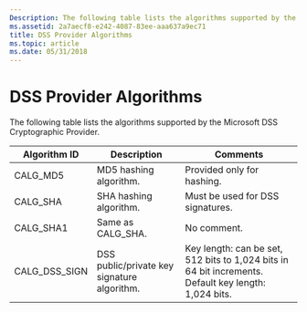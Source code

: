 ```yaml
---
Description: The following table lists the algorithms supported by the Microsoft DSS Cryptographic Provider.
ms.assetid: 2a7aecf8-e242-4087-83ee-aaa637a9ec71
title: DSS Provider Algorithms
ms.topic: article
ms.date: 05/31/2018
---
```


# DSS Provider Algorithms

The following table lists the algorithms supported by the Microsoft DSS Cryptographic Provider.



| Algorithm ID    | Description                                 | Comments                                                                                                        |
|-----------------|---------------------------------------------|-----------------------------------------------------------------------------------------------------------------|
| CALG\_MD5       | MD5 hashing algorithm.                      | Provided only for hashing.                                                                                      |
| CALG\_SHA       | SHA hashing algorithm.                      | Must be used for DSS signatures.                                                                                |
| CALG\_SHA1      | Same as CALG\_SHA.                          | No comment.                                                                                                     |
| CALG\_DSS\_SIGN | DSS public/private key signature algorithm. | Key length: can be set, 512 bits to 1,024 bits in 64 bit increments. Default key length: 1,024 bits.<br/> |



 

 

 




